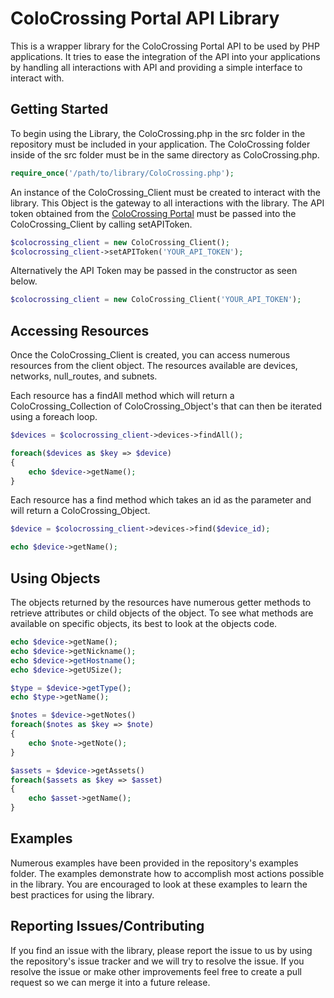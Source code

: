 ColoCrossing Portal API Library
===============================

This is a wrapper library for the ColoCrossing Portal API to be used by PHP applications. It tries to ease the integration of the API into your applications by handling all interactions with API and providing a simple interface to interact with.

Getting Started
-------------------------------
To begin using the Library, the ColoCrossing.php in the src folder in the repository must be included in your application. The ColoCrossing folder inside of the src folder must be in the same directory as ColoCrossing.php.

```php
require_once('/path/to/library/ColoCrossing.php');
```

An instance of the ColoCrossing_Client must be created to interact with the library. This Object is the gateway to all interactions with the library. The API token obtained from the [ColoCrossing Portal](https://portal.colocrossing.com/api/#keys) must be passed into the ColoCrossing_Client by calling setAPIToken.

```php
$colocrossing_client = new ColoCrossing_Client();
$colocrossing_client->setAPIToken('YOUR_API_TOKEN');
```

Alternatively the API Token may be passed in the constructor as seen below.

```php
$colocrossing_client = new ColoCrossing_Client('YOUR_API_TOKEN');
```

Accessing Resources
-------------------------------
Once the ColoCrossing_Client is created, you can access numerous resources from the client object. The resources available are devices, networks, null_routes, and subnets.

Each resource has a findAll method which will return a ColoCrossing_Collection of ColoCrossing_Object's that can then be iterated using a foreach loop.

```php
$devices = $colocrossing_client->devices->findAll();

foreach($devices as $key => $device)
{
	echo $device->getName();
}
```

Each resource has a find method which takes an id as the parameter and will return a ColoCrossing_Object.

```php
$device = $colocrossing_client->devices->find($device_id);

echo $device->getName();
```

Using Objects
-------------------------------
The objects returned by the resources have numerous getter methods to retrieve attributes or child objects of the object. To see what methods are available on specific objects, its best to look at the objects code.

```php
echo $device->getName();
echo $device->getNickname();
echo $device->getHostname();
echo $device->getUSize();

$type = $device->getType();
echo $type->getName();

$notes = $device->getNotes()
foreach($notes as $key => $note)
{
	echo $note->getNote();
}

$assets = $device->getAssets()
foreach($assets as $key => $asset)
{
	echo $asset->getName();
}
```

Examples
-------------------------------
Numerous examples have been provided in the repository's examples folder. The examples demonstrate how to accomplish most actions possible in the library. You are encouraged to look at these examples to learn the best practices for using the library.

Reporting Issues/Contributing
-------------------------------
If you find an issue with the library, please report the issue to us by using the repository's issue tracker and we will try to resolve the issue. If you resolve the issue or make other improvements feel free to create a pull request so we can merge it into a future release.